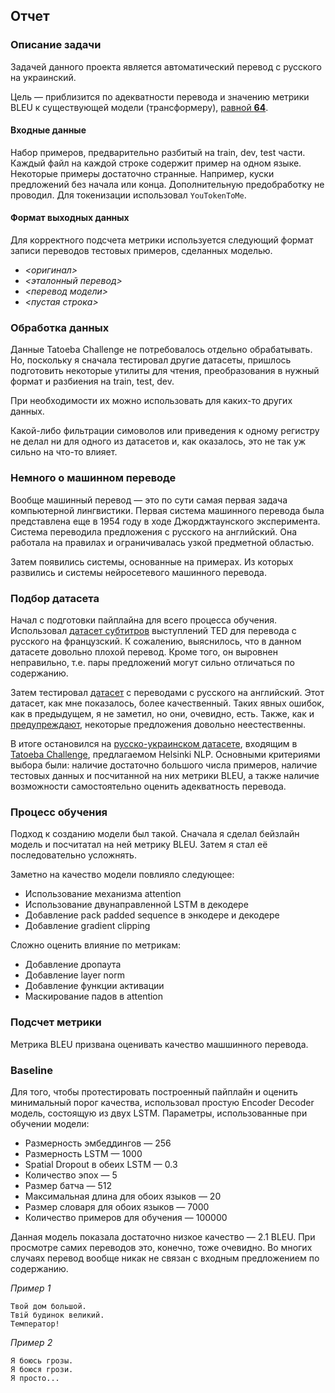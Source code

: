 ## Отчет

### Описание задачи
Задачей данного проекта является автоматический перевод с русского на украинский.

Цель — приблизится по адекватности перевода и значению метрики BLEU к существующей модели (трансформеру), 
[равной **64**](https://github.com/Helsinki-NLP/Tatoeba-Challenge/tree/master/models/rus-ukr).

#### Входные данные
Набор примеров, предварительно разбитый на train, dev, test части. Каждый файл на каждой строке содержит пример на
одном языке. Некоторые примеры достаточно странные. Например, куски предложений без начала или конца. Дополнительную 
предобработку не проводил. Для токенизации использовал `YouTokenToMe`.

#### Формат выходных данных
Для корректного подсчета метрики используется следующий формат записи переводов тестовых примеров, сделанных моделью.

- *<оригинал>*
- *<эталонный перевод>*
- *<перевод модели>*
- *<пустая строка>*

### Обработка данных
Данные Tatoeba Challenge не потребовалось отдельно обрабатывать. Но, поскольку я сначала тестировал другие датасеты,
пришлось подготовить некоторые утилиты для чтения, преобразования в нужный формат и разбиения на train, test, dev.

При необходимости их можно использовать для каких-то других данных.

Какой-либо фильтрации симоволов или приведения к одному регистру не делал ни для одного из датасетов и, как оказалось,
это не так уж сильно на что-то влияет.

### Немного о машинном переводе
Вообще машинный перевод — это по сути самая первая задача компьютерной лингвистики. Первая система машинного перевода
была представлена еще в 1954 году в ходе Джорджтаунского эксперимента. Система переводила предложения с русского на
английский. Она работала на правилах и ограничивалась узкой предметной областью.


Затем появились системы, основанные на примерах. Из которых развились и системы нейросетевого машинного перевода.


### Подбор датасета
Начал с подготовки пайплайна для всего процесса обучения. Использовал 
[датасет субтитров](https://github.com/ajinkyakulkarni14/TED-Multilingual-Parallel-Corpus) выступлений TED для перевода
с русского на французский. К сожалению, выяснилось, что в данном датасете довольно плохой перевод. Кроме того, он 
выровнен неправильно, т.е. пары предложений могут сильно отличаться по содержанию.

Затем тестировал [датасет](https://www.manythings.org/anki/) с переводами с русского на английский. Этот датасет, как
мне показалось, более качественный. Таких явных ошибок, как в предыдущем, я не заметил, но они, очевидно, есть. Также,
как и [предупреждают](https://www.manythings.org/corpus/warningtatoeba.html), некоторые предложения довольно
неестественны.

В итоге остановился на [русско-украинском датасете](https://object.pouta.csc.fi/Tatoeba-Challenge/rus-ukr.tar),
входящим в [Tatoeba Challenge](https://github.com/Helsinki-NLP/Tatoeba-Challenge), предлагаемом Helsinki NLP.
Основными критериями выбора были: наличие достаточно большого числа примеров, наличие тестовых данных и посчитанной
на них метрики BLEU, а также наличие возможности самостоятельно оценить адекватность перевода.

### Процесс обучения

Подход к созданию модели был такой. Сначала я сделал бейзлайн модель и посчитатал на ней метрику BLEU.
Затем я стал её последовательно усложнять.


Заметно на качество модели повлияло следующее:
- Использование механизма attention
- Использование двунаправленной LSTM в декодере
- Добавление pack padded sequence в энкодере и декодере
- Добавление gradient clipping

Сложно оценить влияние по метрикам:
- Добавление дропаута
- Добавление layer norm
- Добавление функции активации
- Маскирование падов в attention

### Подсчет метрики

Метрика BLEU призвана оценивать качество машшинного перевода.

### Baseline
Для того, чтобы протестировать построенный пайплайн и оценить минимальный порог качества, использовал простую Encoder
Decoder модель, состоящую из двух LSTM.
Параметры, использованные при обучении модели:


- Размерность эмбеддингов — 256
- Размерность LSTM — 1000
- Spatial Dropout в обеих LSTM — 0.3
- Количество эпох — 5
- Размер батча — 512
- Максимальная длина для обоих языков — 20
- Размер словаря для обоих языков — 7000
- Количество примеров для обучения — 100000

Данная модель показала достаточно низкое качество — 2.1 BLEU. При просмотре самих переводов это, конечно, тоже очевидно.
Во многих случаях перевод вообще никак не связан с входным предложением по содержанию.

*Пример 1*
```
Твой дом большой.
Твій будинок великий.
Температор!
```
*Пример 2*
```
Я боюсь грозы.
Я боюся грози.
Я просто...
```







